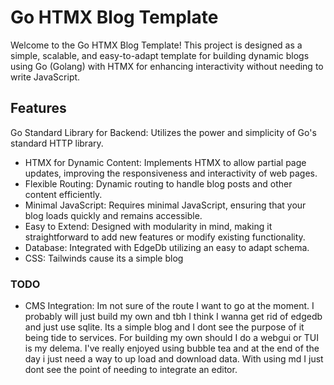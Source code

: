 # Go HTMX Blog Template

Welcome to the Go HTMX Blog Template! This project is designed as a simple, scalable, and easy-to-adapt template for building dynamic blogs using Go (Golang) with HTMX for enhancing interactivity without needing to write JavaScript.

## Features

Go Standard Library for Backend: Utilizes the power and simplicity of Go's standard HTTP library.

- HTMX for Dynamic Content: Implements HTMX to allow partial page updates, improving the responsiveness and interactivity of web pages.
- Flexible Routing: Dynamic routing to handle blog posts and other content efficiently.
- Minimal JavaScript: Requires minimal JavaScript, ensuring that your blog loads quickly and remains accessible.
- Easy to Extend: Designed with modularity in mind, making it straightforward to add new features or modify existing functionality.
- Database: Integrated with EdgeDb utilizing an easy to adapt schema.
- CSS: Tailwinds cause its a simple blog

### TODO

- CMS Integration: Im not sure of the route I want to go at the moment. I probably will just build my own and tbh I think I wanna get rid of edgedb and just use sqlite. Its a simple blog and I dont see the purpose of it being tide to services. For building my own should I do a webgui or TUI is my delema. I've really enjoyed using bubble tea and at the end of the day i just need a way to up load and download data. With using md I just dont see the point of needing to integrate an editor.
